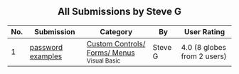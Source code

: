 ﻿<div align="center">

## All Submissions by Steve G

</div>

No.  | Submission | Category | By   | User Rating
---- | ---------- | -------- | ---- | -----------
1 | [password examples<br />](https://github.com/Planet-Source-Code/steve-g-password-examples__1-12799) | [Custom Controls/ Forms/  Menus<br /><sup>Visual Basic</sup>](../ByCategory/custom-controls-forms-menus__1-4.md) | Steve G | 4.0 (8 globes from 2 users)
